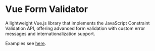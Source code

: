 # Vue Form Validator

A lightweight Vue.js library that implements the JavaScript Constraint Validation API,
offering advanced form validation with custom error messages and internationalization support.

Examples see [here](https://github.com/zemkogabor/vue-form-validator/blob/main/dev/App.vue).



